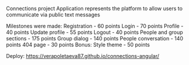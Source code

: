 Connections project
Application represents the platform to allow users to communicate via public text messages

Milestones were made:
 Registration - 60 points
 Login - 70 points
 Profile - 40 points
 Update profile - 55 points
 Logout - 40 points
 People and group sections - 175 points
 Group dialog - 140 points
 People conversation - 140 points
 404 page - 30 points
 Bonus: Style theme - 50 points

 Deploy: https://verapoletaeva87.github.io/connections-angular/